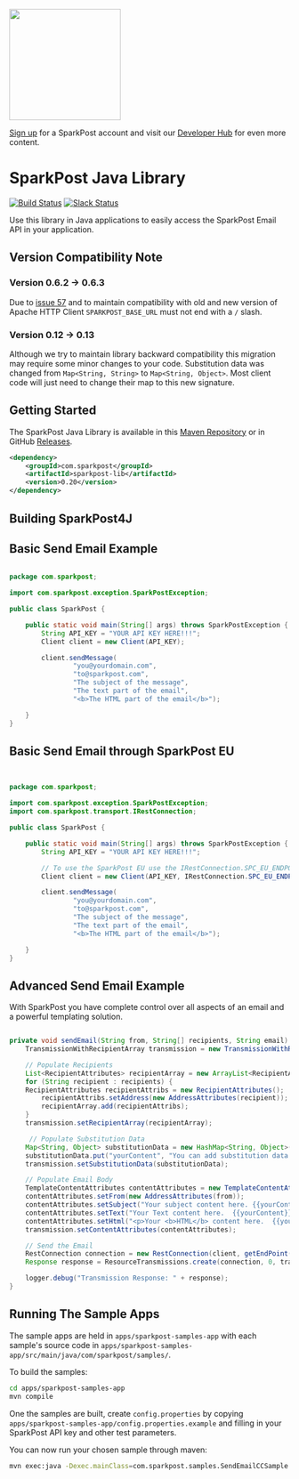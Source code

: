 <a href="https://www.sparkpost.com"><img src="https://www.sparkpost.com/sites/default/files/attachments/SparkPost_Logo_2-Color_Gray-Orange_RGB.svg" width="200px"/></a>

[Sign up](https://app.sparkpost.com/join?plan=free-0817?src=Social%20Media&sfdcid=70160000000pqBb&pc=GitHubSignUp&utm_source=github&utm_medium=social-media&utm_campaign=github&utm_content=sign-up) for a SparkPost account and visit our [Developer Hub](https://developers.sparkpost.com) for even more content.

# SparkPost Java Library

[![Build Status](https://travis-ci.org/SparkPost/java-sparkpost.svg?branch=master)](https://travis-ci.org/SparkPost/java-sparkpost) [![Slack Status](http://slack.sparkpost.com/badge.svg)](http://slack.sparkpost.com)

Use this library in Java applications to easily access the SparkPost Email API in your application.

## Version Compatibility Note

### Version 0.6.2 -> 0.6.3

Due to [issue 57](https://github.com/SparkPost/java-sparkpost/issues/57) and to maintain compatibility with old and new version of Apache HTTP Client `SPARKPOST_BASE_URL` must not end with a `/` slash.

### Version 0.12 -> 0.13

Although we try to maintain library backward compatibility this migration may require some minor changes to your code. Substitution data was changed from `Map<String, String>` to `Map<String, Object>`. Most client code will just need to change their map to this new signature.

## Getting Started

The SparkPost Java Library is available in this [Maven Repository](https://repo.maven.apache.org/maven2/com/sparkpost/sparkpost-lib) or in GitHub [Releases](https://github.com/SparkPost/java-sparkpost/releases).


```xml
<dependency>
	<groupId>com.sparkpost</groupId>
	<artifactId>sparkpost-lib</artifactId>
	<version>0.20</version>
</dependency>
```

## Building SparkPost4J

## Basic Send Email Example

```java

package com.sparkpost;

import com.sparkpost.exception.SparkPostException;

public class SparkPost {

    public static void main(String[] args) throws SparkPostException {
        String API_KEY = "YOUR API KEY HERE!!!";
        Client client = new Client(API_KEY);

        client.sendMessage(
                "you@yourdomain.com",
                "to@sparkpost.com",
                "The subject of the message",
                "The text part of the email",
                "<b>The HTML part of the email</b>");

    }
}

```

## Basic Send Email through SparkPost EU 

```java


package com.sparkpost;

import com.sparkpost.exception.SparkPostException;
import com.sparkpost.transport.IRestConnection;

public class SparkPost {

    public static void main(String[] args) throws SparkPostException {
        String API_KEY = "YOUR API KEY HERE!!!";

        // To use the SparkPost EU use the IRestConnection.SPC_EU_ENDPOINT endpoint
        Client client = new Client(API_KEY, IRestConnection.SPC_EU_ENDPOINT);

        client.sendMessage(
                "you@yourdomain.com",
                "to@sparkpost.com",
                "The subject of the message",
                "The text part of the email",
                "<b>The HTML part of the email</b>");

    }
}

```



## Advanced Send Email Example

With SparkPost you have complete control over all aspects of an email and a powerful templating solution.

```java

private void sendEmail(String from, String[] recipients, String email) throws SparkPostException {
	TransmissionWithRecipientArray transmission = new TransmissionWithRecipientArray();

	// Populate Recipients
	List<RecipientAttributes> recipientArray = new ArrayList<RecipientAttributes>();
	for (String recipient : recipients) {
	RecipientAttributes recipientAttribs = new RecipientAttributes();
		recipientAttribs.setAddress(new AddressAttributes(recipient));
		recipientArray.add(recipientAttribs);
	}
	transmission.setRecipientArray(recipientArray);

	 // Populate Substitution Data
    Map<String, Object> substitutionData = new HashMap<String, Object>();
    substitutionData.put("yourContent", "You can add substitution data too.");
    transmission.setSubstitutionData(substitutionData);

    // Populate Email Body
    TemplateContentAttributes contentAttributes = new TemplateContentAttributes();
    contentAttributes.setFrom(new AddressAttributes(from));
    contentAttributes.setSubject("Your subject content here. {{yourContent}}");
    contentAttributes.setText("Your Text content here.  {{yourContent}}");
    contentAttributes.setHtml("<p>Your <b>HTML</b> content here.  {{yourContent}}</p>");
    transmission.setContentAttributes(contentAttributes);

	// Send the Email
	RestConnection connection = new RestConnection(client, getEndPoint());
	Response response = ResourceTransmissions.create(connection, 0, transmission);

	logger.debug("Transmission Response: " + response);
}

```

## Running The Sample Apps

The sample apps are held in `apps/sparkpost-samples-app` with each sample's source code in `apps/sparkpost-samples-app/src/main/java/com/sparkpost/samples/`.

To build the samples:

```bash
cd apps/sparkpost-samples-app
mvn compile
```

One the samples are built, create `config.properties` by copying `apps/sparkpost-samples-app/config.properties.example` and filling in your SparkPost API key and other test parameters.

You can now run your chosen sample through maven:

```bash
mvn exec:java -Dexec.mainClass=com.sparkpost.samples.SendEmailCCSample
```


